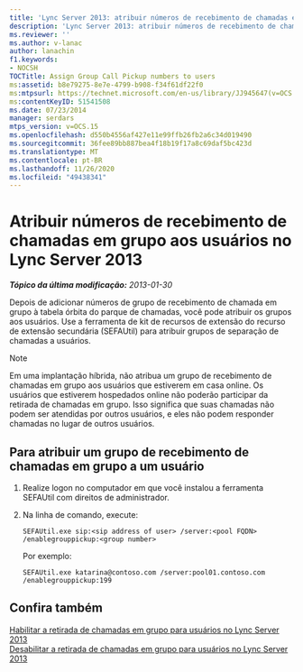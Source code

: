 ```yaml
---
title: 'Lync Server 2013: atribuir números de recebimento de chamadas em grupo aos usuários'
description: 'Lync Server 2013: atribuir números de recebimento de chamadas em grupo aos usuários.'
ms.reviewer: ''
ms.author: v-lanac
author: lanachin
f1.keywords:
- NOCSH
TOCTitle: Assign Group Call Pickup numbers to users
ms:assetid: b8e79275-8e7e-4799-b908-f34f61df22f0
ms:mtpsurl: https://technet.microsoft.com/en-us/library/JJ945647(v=OCS.15)
ms:contentKeyID: 51541508
ms.date: 07/23/2014
manager: serdars
mtps_version: v=OCS.15
ms.openlocfilehash: d550b4556af427e11e99ffb26fb2a6c34d019490
ms.sourcegitcommit: 36fee89bb887bea4f18b19f17a8c69daf5bc423d
ms.translationtype: MT
ms.contentlocale: pt-BR
ms.lasthandoff: 11/26/2020
ms.locfileid: "49438341"
---
```

# <a name="assign-group-call-pickup-numbers-to-users-in-lync-server-2013"></a>Atribuir números de recebimento de chamadas em grupo aos usuários no Lync Server 2013

<div data-xmlns="http://www.w3.org/1999/xhtml">

<div class="topic" data-xmlns="http://www.w3.org/1999/xhtml" data-msxsl="urn:schemas-microsoft-com:xslt" data-cs="https://msdn.microsoft.com/">

<div data-asp="https://msdn2.microsoft.com/asp">



</div>

<div id="mainSection">

<div id="mainBody">

<span> </span>

_**Tópico da última modificação:** 2013-01-30_

Depois de adicionar números de grupo de recebimento de chamada em grupo à tabela órbita do parque de chamadas, você pode atribuir os grupos aos usuários. Use a ferramenta de kit de recursos de extensão do recurso de extensão secundária (SEFAUtil) para atribuir grupos de separação de chamadas a usuários.

<div>


> [!NOTE]  
> Em uma implantação híbrida, não atribua um grupo de recebimento de chamadas em grupo aos usuários que estiverem em casa online. Os usuários que estiverem hospedados online não poderão participar da retirada de chamadas em grupo. Isso significa que suas chamadas não podem ser atendidas por outros usuários, e eles não podem responder chamadas no lugar de outros usuários.



</div>

<div>

## <a name="to-assign-a-group-call-pickup-group-to-a-user"></a>Para atribuir um grupo de recebimento de chamadas em grupo a um usuário

1.  Realize logon no computador em que você instalou a ferramenta SEFAUtil com direitos de administrador.

2.  Na linha de comando, execute:
    
        SEFAUtil.exe sip:<sip address of user> /server:<pool FQDN> /enablegrouppickup:<group number>
    
    Por exemplo:
    
        SEFAUtil.exe katarina@contoso.com /server:pool01.contoso.com /enablegrouppickup:199

</div>

<div>

## <a name="see-also"></a>Confira também


[Habilitar a retirada de chamadas em grupo para usuários no Lync Server 2013](lync-server-2013-enable-group-call-pickup-for-users.md)  
[Desabilitar a retirada de chamadas em grupo para usuários no Lync Server 2013](lync-server-2013-disable-group-call-pickup-for-users.md)  
  

</div>

</div>

<span> </span>

</div>

</div>

</div>

